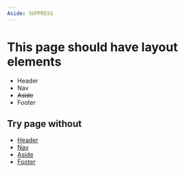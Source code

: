 ```yaml
---
Aside: SUPPRESS
---
```

# This page should have layout elements

* Header
* Nav
* ~~Aside~~ 
* Footer 

## Try page without
* [Header](test-header-suppressed.html)
* [Nav](test-nav-suppressed.html)
* [Aside](test-aside-suppressed.html)
* [Footer](test-footer-suppressed.html)
 


